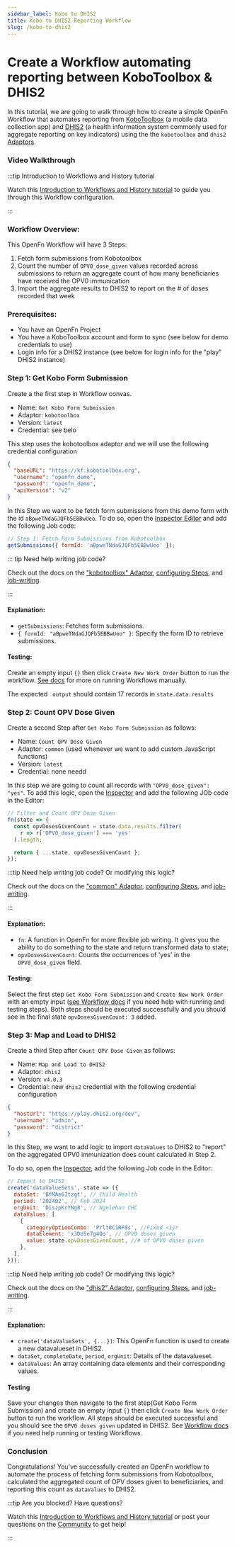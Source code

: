 ```yaml
---
sidebar_label: Kobo to DHIS2
title: Kobo to DHIS2 Reporting Workflow
slug: /kobo-to-dhis2
---
```


# Create a Workflow automating reporting between KoboToolbox & DHIS2

In this tutorial, we are going to walk through how to create a simple OpenFn
Workflow that automates reporting from
[KoboToolbox](https://www.kobotoolbox.org/) (a mobile data collection app) and
[DHIS2](https://dhis2.org) (a health information system commonly used for
aggregate reporting on key indicators) using the the `kobotoolbox` and `dhis2`
[Adaptors](/adaptors).

### Video Walkthrough

:::tip Introduction to Workflows and History tutorial

Watch this
[Introduction to Workflows and History tutorial](https://youtu.be/hae8eM0iYnM?si=LGbv1TK0W9L9y12u)
to guide you through this Workflow configuration.

:::

### Workflow Overview:

This OpenFn Workflow will have 3 Steps:

1. Fetch form submissions from Kobotoolbox
2. Count the number of `OPV0_dose_given` values recorded across submissions to
   return an aggregate count of how many beneficiaries have received the OPV0
   immunication
3. Import the aggregate results to DHIS2 to report on the # of doses recorded
   that week

### Prerequisites:

- You have an OpenFn Project
- You have a KoboToolbox account and form to sync (see below for demo
  credentials to use)
- Login info for a DHIS2 instance (see below for login info for the "play" DHIS2
  instance)

### Step 1: Get Kobo Form Submission

Create a the first step in Workflow convas.

- Name: `Get Kobo Form Submission`
- Adaptor: `kobotoolbox`
- Version: `latest`
- Credential: see belo

This step uses the kobotoolbox adaptor and we will use the following credential
configuration

```json
{
  "baseURL": "https://kf.kobotoolbox.org",
  "username": "openfn_demo",
  "password": "openfn_demo",
  "apiVersion": "v2"
}
```

In this Step we want to be fetch form submissions from this demo form with the
id `aBpweTNdaGJQFb5EBBwUeo`. To do so, open the
[Inspector Editor](../build/steps/step-editor.md) and add the following Job
code:

```javascript
// Step 1: Fetch Form Submissions from Kobotoolbox
getSubmissions({ formId: 'aBpweTNdaGJQFb5EBBwUeo' });
```

::: tip Need help writing job code?

Check out the docs on the ["kobotoolbox" Adaptor](/adaptors/kobotoolbox),
[configuring Steps](../build/steps/steps.md), and
[job-writing](../jobs/job-writing-guide.md).

:::

#### Explanation:

- `getSubmissions`: Fetches form submissions.
- `{ formId: "aBpweTNdaGJQFb5EBBwUeo" }`: Specify the form ID to retrieve
  submissions.

#### Testing:

Create an empty input `{}` then click `Create New Work Order` button to run the
workflow. [See docs](../build/workflows.md) for more on running Workflows
manually.

The expected ` output` should contain 17 records in `state.data.results`

### Step 2: Count OPV Dose Given

Create a second Step after `Get Kobo Form Submission` as follows:

- Name: `Count OPV Dose Given`
- Adaptor: `common` (used whenever we want to add custom JavaScript functions)
- Version: `latest`
- Credential: none needd

In this step we are going to count all records with `"OPV0_dose_given": "yes"`.
To add this logic, open the [Inspector](../build/steps/step-editor.md) and add
the following JOb code in the Editor:

```javascript
// Filter and Count OPV Dose Given
fn(state => {
  const opvDosesGivenCount = state.data.results.filter(
    r => r['OPV0_dose_given'] === 'yes'
  ).length;

  return { ...state, opvDosesGivenCount };
});
```

:::tip Need help writing job code? Or modifying this logic?

Check out the docs on the ["common" Adaptor](/adaptors/packages/common-docs),
[configuring Steps](../build/steps/steps.md), and
[job-writing](../jobs/job-writing-guide.md).

:::

#### Explanation:

- `fn`: A function in OpenFn for more flexible job writing. It gives you the
  ability to do something to the state and return transformed data to state;
- `opvDosesGivenCount`: Counts the occurrences of 'yes' in the `OPV0_dose_given`
  field.

#### Testing:

Select the first step `Get Kobo Form Submission` and `Create New Work Order`
with an empty input ([see Workflow docs](../build/workflows.md) if you need help
with running and testing steps). Both steps should be executed successfully and
you should see in the final state `opvDosesGivenCount: 3` added.

### Step 3: Map and Load to DHIS2

Create a third Step after `Count OPV Dose Given` as follows:

- Name: `Map and Load to DHIS2`
- Adaptor: `dhis2`
- Version: `v4.0.3`
- Credential: new `dhis2` credential with the following credential configuration

```json
{
  "hostUrl": "https://play.dhis2.org/dev",
  "username": "admin",
  "password": "district"
}
```

In this Step, we want to add logic to import `dataValues` to DHIS2 to "report"
on the aggregated OPV0 immunization does count calculated in Step 2.

To do so, open the [Inspector](../build/steps/step-editor.md), add the following
Job code in the Editor:

```javascript
// Import to DHIS2
create('dataValueSets', state => ({
  dataSet: 'BfMAe6Itzgt', // Child Health
  period: '202402', // Feb 2024
  orgUnit: 'DiszpKrYNg8', // Ngelehun CHC
  dataValues: [
    {
      categoryOptionCombo: 'Prlt0C1RF0s', //Fixed <1yr
      dataElement: 'x3Do5e7g4Qo', // OPV0 doses given
      value: state.opvDosesGivenCount, //# of OPV0 doses given
    },
  ],
}));
```

:::tip Need help writing job code? Or modifying this logic?

Check out the docs on the ["dhis2" Adaptor](/adaptors/dhis2),
[configuring Steps](../build/steps/steps.md), and
[job-writing](../jobs/job-writing-guide.md).

:::

#### Explanation:

- `create('dataValueSets', {...})`: This OpenFn function is used to create a new
  datavalueset in DHIS2.
- `dataSet`, `completeDate`, `period`, `orgUnit`: Details of the datavalueset.
- `dataValues`: An array containing data elements and their corresponding
  values.

#### Testing

Save your changes then navigate to the first step(Get Kobo Form Submission) and
create an empty input `{}` then click `Create New Work Order` button to run the
workflow. All steps should be executed successful and you should see the
`OPV0 doses given` updated in DHIS2. See [Workflow docs](../build/workflows.md)
if you need help running or testing Workflows.

### Conclusion

Congratulations! You've successfully created an OpenFn workflow to automate the
process of fetching form submissions from Kobotoolbox, calculated the aggregated
count of OPV doses given to beneficiaries, and reporting this count as
`dataValues` to DHIS2.

:::tip Are you blocked? Have questions?

Watch this
[Introduction to Workflows and History tutorial](https://youtu.be/hae8eM0iYnM?si=LGbv1TK0W9L9y12u)
or post your questions on the [Community](https://community.openfn.org) to get
help!

:::
